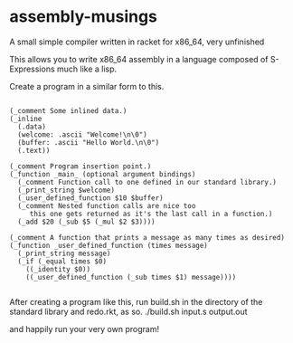 # assembly-musings
A small simple compiler written in racket for x86_64, very unfinished

This allows you to write x86_64 assembly in a language composed of S-Expressions much like a lisp.

Create a program in a similar form to this.

```Assembly

(_comment Some inlined data.)
(_inline
  (.data)
  (welcome: .ascii "Welcome!\n\0")
  (buffer: .ascii "Hello World.\n\0")
  (.text))
  
(_comment Program insertion point.)
(_function _main_ (optional argument bindings)
  (_comment Function call to one defined in our standard library.)
  (_print_string $welcome)
  (_user_defined_function $10 $buffer)
  (_comment Nested function calls are nice too
     this one gets returned as it's the last call in a function.)
  (_add $20 (_sub $5 (_mul $2 $3))))

(_comment A function that prints a message as many times as desired)
(_function _user_defined_function (times message)
  (_print_string message)
  (_if (_equal times $0)
    ((_identity $0))
    ((_user_defined_function (_sub times $1) message))))
  
```

After creating a program like this, run build.sh in the directory of the standard library and redo.rkt, as so.
./build.sh input.s output.out

and happily run your very own program!
